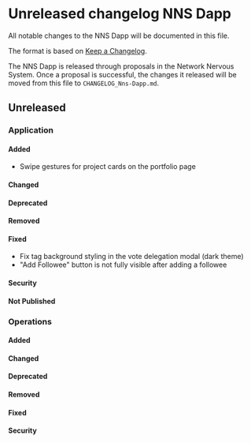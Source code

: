 # Unreleased changelog NNS Dapp

All notable changes to the NNS Dapp will be documented in this file.

The format is based on [Keep a Changelog](https://keepachangelog.com/en/1.0.0/).

The NNS Dapp is released through proposals in the Network Nervous System. Once a
proposal is successful, the changes it released will be moved from this file to
`CHANGELOG_Nns-Dapp.md`.

## Unreleased

### Application

#### Added

* Swipe gestures for project cards on the portfolio page

#### Changed

#### Deprecated

#### Removed

#### Fixed

* Fix tag background styling in the vote delegation modal (dark theme)
* "Add Followee" button is not fully visible after adding a followee

#### Security

#### Not Published

### Operations

#### Added

#### Changed

#### Deprecated

#### Removed

#### Fixed

#### Security
